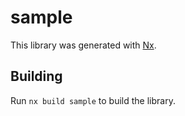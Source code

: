# sample

This library was generated with [Nx](https://nx.dev).

## Building

Run `nx build sample` to build the library.
